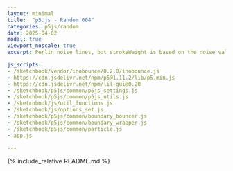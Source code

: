 ```yaml
---
layout: minimal
title:  "p5.js - Random 004"
categories: p5js/random
date: 2025-04-02
modal: true
viewport_noscale: true
excerpt: Perlin noise lines, but strokeWeight is based on the noise value.

js_scripts:
- /sketchbook/vendor/inobounce/0.2.0/inobounce.js
- https://cdn.jsdelivr.net/npm/p5@1.11.2/lib/p5.min.js
- https://cdn.jsdelivr.net/npm/lil-gui@0.20
- /sketchbook/p5js/common/p5js_settings.js
- /sketchbook/p5js/common/p5js_utils.js
- /sketchbook/js/util_functions.js
- /sketchbook/js/options_set.js
- /sketchbook/p5js/common/boundary_bouncer.js
- /sketchbook/p5js/common/boundary_wrapper.js
- /sketchbook/p5js/common/particle.js
- app.js

---
```


{% include_relative README.md %}

